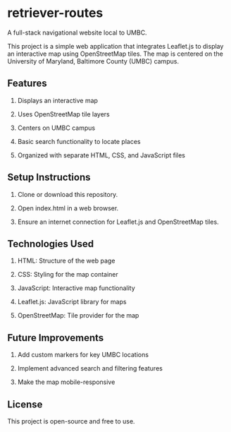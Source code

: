 # retriever-routes
A full-stack navigational website local to UMBC.

This project is a simple web application that integrates Leaflet.js to display an interactive map using OpenStreetMap tiles. The map is centered on the University of Maryland, Baltimore County (UMBC) campus.

## Features

1. Displays an interactive map

2. Uses OpenStreetMap tile layers

3. Centers on UMBC campus

4. Basic search functionality to locate places

5. Organized with separate HTML, CSS, and JavaScript files

## Setup Instructions

1. Clone or download this repository.

2. Open index.html in a web browser.

3. Ensure an internet connection for Leaflet.js and OpenStreetMap tiles.

## Technologies Used

1. HTML: Structure of the web page

2. CSS: Styling for the map container

3. JavaScript: Interactive map functionality

4. Leaflet.js: JavaScript library for maps

5. OpenStreetMap: Tile provider for the map

## Future Improvements

1. Add custom markers for key UMBC locations

2. Implement advanced search and filtering features

3. Make the map mobile-responsive

## License

This project is open-source and free to use.